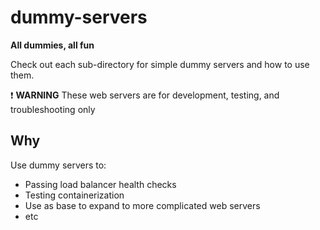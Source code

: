 # dummy-servers

**All dummies, all fun**

Check out each sub-directory for simple dummy servers and how to use them.

:exclamation: **WARNING** These web servers are for development, testing, and troubleshooting only 

## Why 

Use dummy servers to:

- Passing load balancer health checks
- Testing containerization
- Use as base to expand to more complicated web servers
- etc
